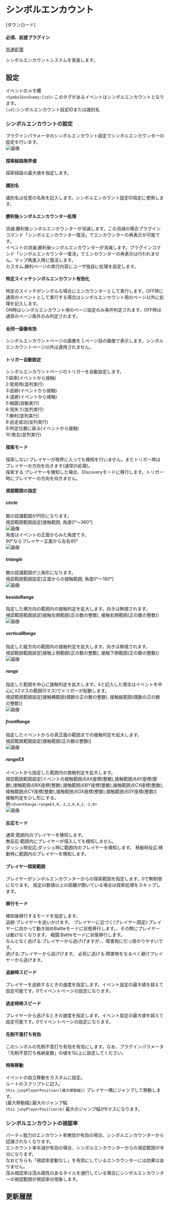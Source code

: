 # シンボルエンカウント
[ダウンロード]
#### 必須、前提プラグイン
[共通処理](https://github.com/nuun888/MZ/blob/master/README/Base.md)  

シンボルエンカウントシステムを実装します。  
## 設定
イベントのメモ欄  
`<SymbolEncEnemy:[id]>` このタグがあるイベントはシンボルエンカウントとなります。  
`[id]`:シンボルエンカウント設定IDまたは識別名  

### シンボルエンカウントの設定
プラグインパラメータのシンボルエンカウント設定でシンボルエンカウンターの設定を行います。  
![画像](img/SymbolEncounter2.png)   

#### 探索経路限界値
探索経路の最大値を指定します。  

#### 識別名
識別名は任意の名称を記入します。シンボルエンカウント設定ID指定に使用します。  

#### 勝利後シンボルエンカウンター処理
消滅:勝利後シンボルエンカウンターが消滅します。この消滅の場合プラグインコマンド「シンボルエンカウンター復活」でエンカウンターの再表示が可能です。  
イベントの消滅:勝利後シンボルエンカウンターが消滅します。プラグインコマンド「シンボルエンカウンター復活」でエンカウンターの再表示は行われません。マップ再進入時に復活します。  
カスタム:勝利ページの実行内容にユーザ独自に処理を設定します。  

#### 特定スイッチシンボルエンカウント有効化
特定のスイッチがシンボルな場合にエンカウンターとして実行します。OFF時に通常のイベントとして実行する場合はシンボルエンカウント用のページ以外に処理を記入します。  
ON時はシンボルエンカウント用のページ設定のみ条件判定されます。OFF時は通常のページ条件のみ判定されます。  


#### 全同一画像有効
シンボルエンカウントページの画像を１ページ目の画像で表示します。シンボルエンカウントページ以外は適用されません。  

#### トリガー自動設定
シンボルエンカウントページのトリガーを自動設定します。   
1:探索(イベントから接触)  
2:発見時(並列実行)  
3:追跡(イベントから接触)  
4:退避(イベントから接触)  
5:戦闘(自動実行)  
6:見失う(並列実行)  
7:勝利(並列実行)  
8:逃走成功(並列実行)  
9:所定位置に戻る(イベントから接触)  
10:敗北(並列実行)  

#### 探索モード
探索しない:プレイヤーが視界に入っても検知を行いません。またトリガー時はプレイヤーの方向を向きます(通常の処理)。  
探索する:プレイヤーを検知した場合、Discoveryモードに移行します。トリガー時にプレイヤーの方向を向きません。

####  視認範囲の指定
##### circle
敵の認識範囲が円形になります。  
視認範囲範囲設定[接触範囲, 角度0°～360°]  
![画像](img/NUUN_EventRange3.png)  
角度はイベントの正面からみた角度です。  
90°ならプレイヤー正面から左右45°  
![画像](img/NUUN_EventRange4.png)  

##### triangle
敵の認識範囲が三角形になります。  
視認範囲範囲設定[正面からの接触範囲, 角度0°～180°]  
![画像](img/NUUN_EventRange5.png)  

#### besideRange
指定した横方向の範囲内の接触判定を拡大します。向きは無視されます。  
視認範囲範囲設定[接触左側範囲(正の数の整数), 接触右側範囲(正の数の整数)]  
![画像](img/NUUN_EventRange6.png)  

##### verticalRange
指定した縦方向の範囲内の接触判定を拡大します。向きは無視されます。  
視認範囲範囲設定[接触上側範囲(正の数の整数), 接触下側範囲(正の数の整数)]  
![画像](img/NUUN_EventRange7.png)  

##### range
指定した範囲を中心に接触判定を拡大します。4と記入した場合はイベントを中心に±2マスの範囲(5マス)でトリガーが起動します。  
視認範囲範囲設定[接触横範囲(偶数の正の数の整数), 接触縦範囲(偶数の正の数の整数)]  
![画像](img/NUUN_EventRange1.png)  

##### frontRange
指定したイベントからの真正面の範囲までの接触判定を拡大します。  
視認範囲範囲設定[接触範囲(正の数の整数)]  
![画像](img/NUUN_EventRange8.png)  

##### rangeEX
イベントから指定した範囲内の接触判定を拡大します。  
視認範囲範囲設定[イベントの接触範囲点AX座標(整数),接触範囲点AY座標(整数),接触範囲点BX座標(整数),接触範囲点BY座標(整数),接触範囲点CX座標(整数),接触範囲点CY座標(整数),接触範囲点DX座標(整数),接触範囲点DY座標(整数)]  
接触判定をひし形にする。  
例:`<EventRange:rangeEX,0,-2,2,0,0,2,-2,0>`  
![画像](img/NUUN_EventRange2.png)  

#### 反応モード
通常:範囲内のプレイヤーを検知します。  
無反応:範囲内にプレイヤーが侵入しても検知しません。  
ダッシュ時反応:ダッシュ時に範囲内のプレイヤーを検知します。 
移動時反応:移動時に範囲内のプレイヤーを検知します。 

#### プレイヤー探索範囲
プレイヤーがシンボルエンカウンターからの探索範囲を指定します。0で無制限になります。
指定の数値以上の距離が開いている場合は探索処理をスキップします。  

#### 移行モード
検知後移行するモードを指定します。  
追跡:プレイヤーを追いかけます。
プレイヤーに近づく(プレイヤー固定):プレイヤーに向かって動き始めBattleモードに状態移行します。、その際にプレイヤーは動けなくなります。
戦闘:Battleモードに状態移行します。  
なんとなく逃げる:プレイヤーから逃げげますが、、障害物に引っ掛かりやすいです。  
逃げる:プレイヤーから逃げげます。 
必死に逃げる:障害物をなるべく避けプレイヤーから逃げます。  

#### 追跡時スピード
プレイヤーを追跡するときの速度を指定します。イベント設定の最大値を超えて設定可能です。0でイベントページの設定になります。  

#### 逃走時時スピード
プレイヤーから逃げるときの速度を指定します。イベント設定の最大値を超えて設定可能です。0でイベントページの設定になります。  

#### 先制不意打ち有効
このシンボルの先制不意打ち有効を有効にします。なお、プラグインパラメータ「先制不意打ち格納変数」の値を1以上に設定してください。  

#### 特殊移動
イベントの自立移動をカスタムに設定。  
ルートのスクリプトに記入。  
`this.junpPlayerPosition([最大移動幅])` プレイヤー横にジャンプして移動します。  
[最大移動幅]:最大のジャンプ幅  
`this.junpPlayerPosition(6)` 最大のジャンプ幅が6マスになります。  

### シンボルエンカウントの視認率
パーティ能力のエンカウント率無効が有効の場合、シンボルエンカウンターから認識されなくなります。  
エンカウント率半減が有効の場合、シンボルエンカウンターからの視認範囲が半分になります。  
なおどちらも「視認率変動なし」を有効にしているエンカウンターには効果はありません。  
茂み視認率は茂み属性のあるタイルを通行している場合にシンボルエンカウンターの視認範囲が視認率分現象します。  

## 更新履歴
